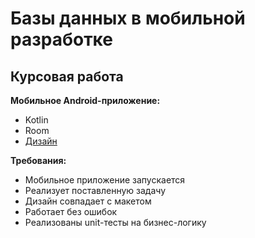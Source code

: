 # Базы данных в мобильной разработке
## Курсовая работа

**Мобильное Android-приложение:**
- Kotlin
- Room
- [Дизайн](https://www.figma.com/design/9sgRomqh7JohLfo8pGGhfj/Caresathome-Nurse-App-(Community))

**Требования:**
- Мобильное приложение запускается
- Реализует поставленную задачу
- Дизайн совпадает с макетом
- Работает без ошибок
- Реализованы unit-тесты на бизнес-логику
